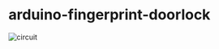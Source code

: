 # arduino-fingerprint-doorlock
![circuit](https://user-images.githubusercontent.com/79382590/235568997-a209382d-e7b0-45f0-9dbd-86112964343b.jpg)



